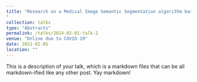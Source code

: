 ```yaml
---
title: "Research on a Medical Image Semantic Segmentation algorithm based on Deep Learning
"
collection: talks
type: "Abstracts"
permalink: /talks/2014-02-01-talk-2
venue: "Online due to COVID-19"
date: 2021-02-05
location: ""
---
```


This is a description of your talk, which is a markdown files that can be all markdown-ified like any other post. Yay markdown!
